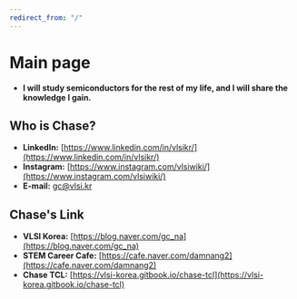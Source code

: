 ```yaml
---
redirect_from: "/"
---
```


# Main page
- **I will study semiconductors for the rest of my life, and I will share the knowledge I gain.**  

## Who is Chase?
- **LinkedIn:** [https://www.linkedin.com/in/vlsikr/](https://www.linkedin.com/in/vlsikr/)
- **Instagram:** [https://www.instagram.com/vlsiwiki/](https://www.instagram.com/vlsiwiki/)
- **E-mail:** gc@vlsi.kr

## Chase's Link
- **VLSI Korea:** [https://blog.naver.com/gc_na](https://blog.naver.com/gc_na)  
- **STEM Career Cafe:** [https://cafe.naver.com/damnang2](https://cafe.naver.com/damnang2)  
- **Chase TCL:** [https://vlsi-korea.gitbook.io/chase-tcl](https://vlsi-korea.gitbook.io/chase-tcl)  
